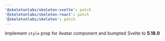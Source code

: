 ```yaml
---
'@skeletonlabs/skeleton-svelte': patch
'@skeletonlabs/skeleton-react': patch
'@skeletonlabs/skeleton': patch
---
```


Implement `style` prop for Avatar component and bumpted Svelte to **5.18.0**

